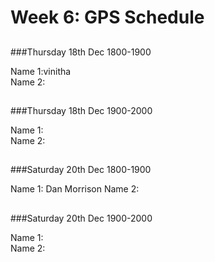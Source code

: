 # Week 6: GPS Schedule
##

###Thursday 18th Dec 1800-1900

Name 1:vinitha  
Name 2:  

##

###Thursday 18th Dec 1900-2000

Name 1:  
Name 2:  

##

###Saturday 20th Dec 1800-1900

Name 1:  Dan Morrison
Name 2:  

##

###Saturday 20th Dec 1900-2000

Name 1:  
Name 2:  

